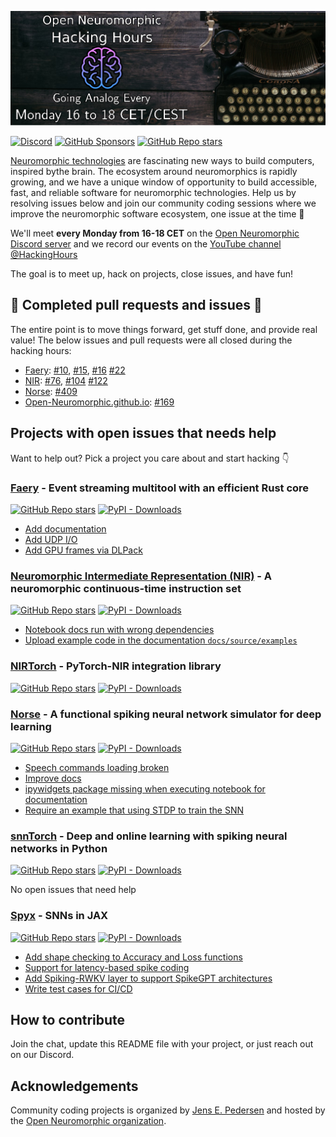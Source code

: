 ![Community coding projects](logo.png)

[![Discord](https://img.shields.io/discord/1044548629622439977)](https://discord.gg/C9bzWgNmqk)
[![GitHub Sponsors](https://img.shields.io/github/sponsors/jegp)](https://github.com/sponsors/Jegp/)
[![GitHub Repo stars](https://img.shields.io/github/stars/open-neuromorphic/coding)](https://github.com/open-neuromorphic/coding)


[Neuromorphic technologies](https://en.wikipedia.org/wiki/Neuromorphic_computing) are fascinating new ways to build computers, inspired bythe brain.
The ecosystem around neuromorphics is rapidly growing, and we have a unique window of opportunity to build accessible, fast, and reliable software for neuromorphic technologies.
Help us by resolving issues below and join our community coding sessions where we improve the neuromorphic software ecosystem, one issue at the time 🚀

We'll meet **every Monday from 16-18 CET** on the [Open Neuromorphic Discord server](https://discord.gg/aPFsSRA7Nf) and we record our events on the [YouTube channel @HackingHours](https://www.youtube.com/@hackinghours)

The goal is to meet up, hack on projects, close issues, and have fun!

## 🚀 Completed pull requests and issues 🚀
The entire point is to move things forward, get stuff done, and provide real value! The below issues and pull requests were all closed during the hacking hours:

* [Faery](https://github.com/aestream/faery/): [#10](https://github.com/aestream/faery/pull/10), [#15](https://github.com/aestream/faery/pull/15), [#16](https://github.com/aestream/faery/pull/16) [#22](https://github.com/aestream/faery/pull/22)
* [NIR](https://github.com/neuromorphs/nir/): [#76](https://github.com/neuromorphs/nir/pull/76), [#104](https://github.com/neuromorphs/nir/pull/104) [#122](https://github.com/neuromorphs/NIR/pull/122)
* [Norse](https://github.com/norse/norse): [#409](https://github.com/norse/norse/pull/409)
* [Open-Neuromorphic.github.io](https://github.com/open-neuromorphic/open-neuromorphic.github.io): [#169](https://github.com/open-neuromorphic/open-neuromorphic.github.io/pull/169)

## Projects with open issues that needs help
Want to help out? Pick a project you care about and start hacking 👇

<!-- NOTE TO CONTRIBUTORS
Every hour, a script will search for two HTML comment tags with the org/repo name.
Everything between the tags WILL BE REPLACED with issues that are open AND have the talk "help wanted".
If you want to add your own project, simply add three lines:
1. The header with the project title,
2. The starting HTML comment, and
3. The ending HTML comment
-->

### [Faery](https://github.com/aestream/faery) - Event streaming multitool with an efficient Rust core
[![GitHub Repo stars](https://img.shields.io/github/stars/aestream/faery)](https://github.com/aestream/faery) [![PyPI - Downloads](https://img.shields.io/pypi/dm/faery)](https://pypi.org/project/faery)
<!-- aestream/faery -->
* [Add documentation](https://github.com/aestream/faery/issues/4)
* [Add UDP I/O](https://github.com/aestream/faery/issues/3)
* [Add GPU frames via DLPack](https://github.com/aestream/faery/issues/2)
<!-- aestream/faery -->

### [Neuromorphic Intermediate Representation (NIR)](https://github.com/neuromorphs/nir) - A neuromorphic continuous-time instruction set
[![GitHub Repo stars](https://img.shields.io/github/stars/neuromorphs/nir)](https://github.com/neuromorphs/nir) [![PyPI - Downloads](https://img.shields.io/pypi/dm/nir)](https://pypi.org/project/nir)
<!-- neuromorphs/nir -->
* [Notebook docs run with wrong dependencies](https://github.com/neuromorphs/NIR/issues/106)
* [Upload example code in the documentation `docs/source/examples`](https://github.com/neuromorphs/NIR/issues/26)
<!-- neuromorphs/nir -->

### [NIRTorch](https://github.com/neuromorphs/nirtorch) - PyTorch-NIR integration library
[![GitHub Repo stars](https://img.shields.io/github/stars/neuromorphs/nirtorch)](https://github.com/neuromorphs/nirtorch) [![PyPI - Downloads](https://img.shields.io/pypi/dm/nirtorch)](https://pypi.org/project/nirtorch)
<!-- neuromorphs/nirtorch -->
<!-- neuromorphs/nirtorch -->

### [Norse](https://github.com/norse/norse) - A functional spiking neural network simulator for deep learning
[![GitHub Repo stars](https://img.shields.io/github/stars/norse/norse)](https://github.com/norse/norse) [![PyPI - Downloads](https://img.shields.io/pypi/dm/norse)](https://pypi.org/projecs/norse)
<!-- norse/norse -->
* [Speech commands loading broken](https://github.com/norse/norse/issues/383)
* [Improve docs](https://github.com/norse/norse/issues/374)
* [ipywidgets package missing when executing notebook for documentation](https://github.com/norse/norse/issues/373)
* [Require an example that using STDP to train the SNN](https://github.com/norse/norse/issues/366)
<!-- norse/norse -->


### [snnTorch](https://github.com/jeshraghian/snnTorch) - Deep and online learning with spiking neural networks in Python
[![GitHub Repo stars](https://img.shields.io/github/stars/jeshraghian/snntorch)](https://github.com/jeshraghian/snntorch) [![PyPI - Downloads](https://img.shields.io/pypi/dm/snntorch)](https://pypi.org/project/snntorch)
<!-- jeshraghian/snntorch --> 
No open issues that need help
 <!-- jeshraghian/snntorch -->

### [Spyx](https://github.com/kmheckel/spyx) - SNNs in JAX
[![GitHub Repo stars](https://img.shields.io/github/stars/kmheckel/spyx)](https://github.com/kmheckel/spyx) [![PyPI - Downloads](https://img.shields.io/pypi/dm/spyx)](https://pypi.org/project/spyx)
<!-- kmheckel/spyx -->
* [Add shape checking to Accuracy and Loss functions](https://github.com/kmheckel/spyx/issues/25)
* [Support for latency-based spike coding](https://github.com/kmheckel/spyx/issues/21)
* [Add Spiking-RWKV layer to support SpikeGPT architectures](https://github.com/kmheckel/spyx/issues/9)
* [Write test cases for CI/CD](https://github.com/kmheckel/spyx/issues/6)
<!-- kmheckel/spyx -->

## How to contribute
Join the chat, update this README file with your project, or just reach out on our Discord.

## Acknowledgements
Community coding projects is organized by [Jens E. Pedersen](https://github.com/jegp) and hosted by the [Open Neuromorphic organization](https://github.com/open-neuromorphic).
